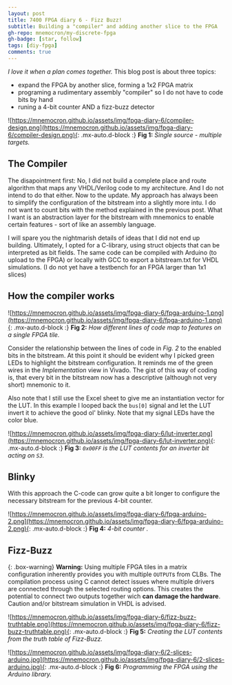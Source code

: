 ```yaml
---
layout: post
title: 7400 FPGA diary 6 - Fizz Buzz!
subtitle: Building a "compiler" and adding another slice to the FPGA
gh-repo: mnemocron/my-discrete-fpga
gh-badge: [star, follow]
tags: [diy-fpga]
comments: true
---
```


_I love it when a plan comes together._ This blog post is about three topics:
- expand the FPGA by another slice, forming a 1x2 FPGA matrix
- programing a rudimentary assembly "compiler" so I do not have to code bits by hand
- runing a 4-bit counter AND a fizz-buzz detector

![https://mnemocron.github.io/assets/img/fpga-diary-6/compiler-design.png](https://mnemocron.github.io/assets/img/fpga-diary-6/compiler-design.png){: .mx-auto.d-block :}
**Fig 1:** _Single source - multiple targets._

## The Compiler

The disapointment first: No, I did not build a complete place and route algorithm that maps any VHDL/Verilog code to my architecture. 
And I do not intend to do that either.
Now to the update. My approach has always been to simplify the configuration of the bitstream into a slightly more intu.
I do not want to count bits with the method explained in the previous post.
What I want is an abstraction layer for the bitstream with mnemonics to enable certain features - sort of like an assembly language.

I will spare you the nightmarish details of ideas that I did not end up building. Ultimately, I opted for a C-library, using struct objects that can be interpreted as bit fields. The same code can be compiled with Arduino (to upload to the FPGA) or locally with GCC to export a bitstream.txt for VHDL simulations. (I do not yet have a testbench for an FPGA larger than 1x1 slices)


## How the compiler works

![https://mnemocron.github.io/assets/img/fpga-diary-6/fpga-arduino-1.png](https://mnemocron.github.io/assets/img/fpga-diary-6/fpga-arduino-1.png){: .mx-auto.d-block :}
**Fig 2:** _How different lines of code map to features on a single FPGA tile._

Consider the relationship between the lines of code in _Fig. 2_ to the enabled bits in the bitstream. At this point it should be evident why I picked green LEDs to highlight the bitstream configuration. It reminds me of the green wires in the _Implementation_ view in Vivado.
The gist of this way of coding is, that every bit in the bitstream now has a descriptive (although not very short) mnemonic to it.

Also note that I still use the Excel sheet to give me an instantiation vector for the LUT.
In this example I looped back the `bus[0]` signal and let the LUT invert it to achieve the good ol' blinky. Note that my signal LEDs have the color blue.

![https://mnemocron.github.io/assets/img/fpga-diary-6/lut-inverter.png](https://mnemocron.github.io/assets/img/fpga-diary-6/lut-inverter.png){: .mx-auto.d-block :}
**Fig 3:** _`0x00FF` is the LUT contents for an inverter bit acting on `S3`._

## Blinky

With this approach the C-code can grow quite a bit longer to configure the necessary bitstream for the previous 4-bit counter.

![https://mnemocron.github.io/assets/img/fpga-diary-6/fpga-arduino-2.png](https://mnemocron.github.io/assets/img/fpga-diary-6/fpga-arduino-2.png){: .mx-auto.d-block :}
**Fig 4:** _4-bit counter ._

## Fizz-Buzz

{: .box-warning}
**Warning:** Using multiple FPGA tiles in a matrix configuration inherently provides you with multiple `OUTPUT`s from CLBs. The compilation process using C cannot detect issues where multiple drivers are connected through the selected routing options. This creates the potential to connect two outputs together wich **can damage the hardware**.
Caution and/or bitstream simulation in VHDL is advised.

![https://mnemocron.github.io/assets/img/fpga-diary-6/fizz-buzz-truthtable.png](https://mnemocron.github.io/assets/img/fpga-diary-6/fizz-buzz-truthtable.png){: .mx-auto.d-block :}
**Fig 5:** _Creating the LUT contents from the truth table of Fizz-Buzz._

![https://mnemocron.github.io/assets/img/fpga-diary-6/2-slices-arduino.jpg](https://mnemocron.github.io/assets/img/fpga-diary-6/2-slices-arduino.jpg){: .mx-auto.d-block :}
**Fig 6:** _Programming the FPGA using the Arduino library._




